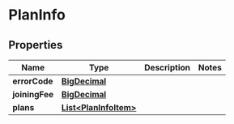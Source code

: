 # PlanInfo

## Properties
Name | Type | Description | Notes
------------ | ------------- | ------------- | -------------
**errorCode** | [**BigDecimal**](BigDecimal.md) |  | 
**joiningFee** | [**BigDecimal**](BigDecimal.md) |  | 
**plans** | [**List&lt;PlanInfoItem&gt;**](PlanInfoItem.md) |  | 
